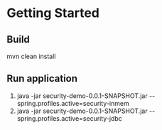 # Getting Started

## Build
mvn clean install

## Run application
1. java -jar security-demo-0.0.1-SNAPSHOT.jar --spring.profiles.active=security-inmem
2.  java -jar security-demo-0.0.1-SNAPSHOT.jar --spring.profiles.active=security-jdbc

